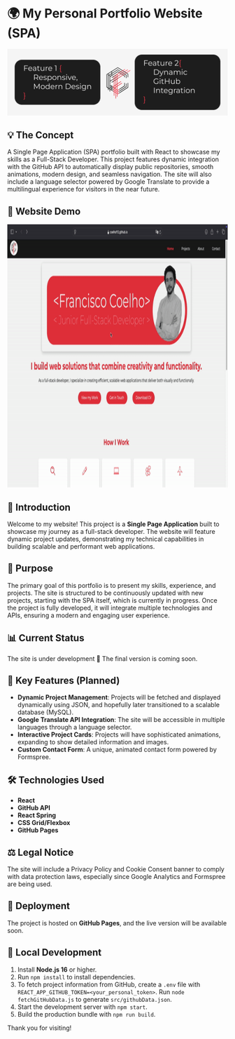 # 🌍 My Personal Portfolio Website (SPA) 

![Project Cover](https://raw.githubusercontent.com/coelhof12/coelhof12.github.io/refs/heads/main/public/assets/images/Repo_Cover.jpg)

## 💡 The Concept 

A Single Page Application (SPA) portfolio built with React to showcase my skills as a Full-Stack Developer. This project features dynamic integration with the GitHub API to automatically display public repositories, smooth animations, modern design, and seamless navigation. The site will also include a language selector powered by Google Translate to provide a multilingual experience for visitors in the near future.

## 🎥 Website Demo

<p align="left"> 
   <img width="920" height="600" src="https://raw.githubusercontent.com/coelhof12/coelhof12.github.io/refs/heads/main/public/assets/coelhof12.github.io_demo.gif"> 
</p>

## 📖 Introduction

Welcome to my website! This project is a **Single Page Application** built to showcase my journey as a full-stack developer. The website will feature dynamic project updates, demonstrating my technical capabilities in building scalable and performant web applications.

## 🎯 Purpose

The primary goal of this portfolio is to present my skills, experience, and projects. The site is structured to be continuously updated with new projects, starting with the SPA itself, which is currently in progress. Once the project is fully developed, it will integrate multiple technologies and APIs, ensuring a modern and engaging user experience.

## 📊 Current Status

The site is under development 🚧 The final version is coming soon.

## 📝 Key Features (Planned)

- **Dynamic Project Management**: Projects will be fetched and displayed dynamically using JSON, and hopefully later transitioned to a scalable database (MySQL).
- **Google Translate API Integration**: The site will be accessible in multiple languages through a language selector.
- **Interactive Project Cards**: Projects will have sophisticated animations, expanding to show detailed information and images.
- **Custom Contact Form**: A unique, animated contact form powered by Formspree.

## 🛠️ Technologies Used

- **React**
- **GitHub API**
- **React Spring**
- **CSS Grid/Flexbox**
- **GitHub Pages**

## ⚖️ Legal Notice

The site will include a Privacy Policy and Cookie Consent banner to comply with data protection laws, especially since Google Analytics and Formspree are being used.

## 🚀 Deployment

The project is hosted on **GitHub Pages**, and the live version will be available soon.

## 🚧 Local Development

1. Install **Node.js 16** or higher.
2. Run `npm install` to install dependencies.
3. To fetch project information from GitHub, create a `.env` file with
   `REACT_APP_GITHUB_TOKEN=<your_personal_token>`.
   Run `node fetchGitHubData.js` to generate `src/githubData.json`.
4. Start the development server with `npm start`.
5. Build the production bundle with `npm run build`.

Thank you for visiting!
